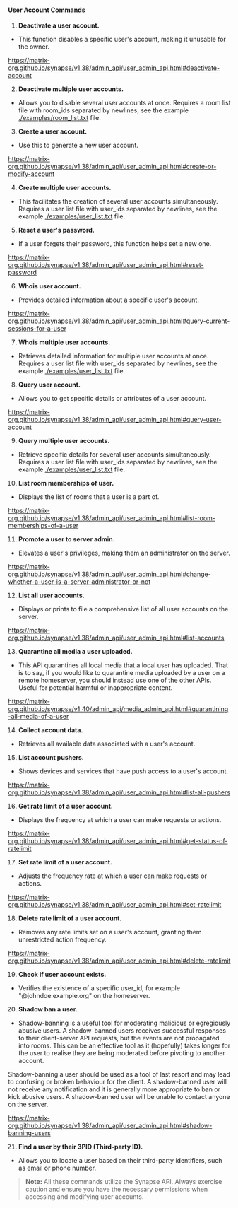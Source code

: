 
#### User Account Commands ####

1) **Deactivate a user account.**

  - This function disables a specific user's account, making it unusable for the owner.

  https://matrix-org.github.io/synapse/v1.38/admin_api/user_admin_api.html#deactivate-account

2) **Deactivate multiple user accounts.**

  - Allows you to disable several user accounts at once. Requires a room list file with room_ids separated by newlines, see the example [./examples/room_list.txt](./examples/room_list.txt) file.

3) **Create a user account.**

  - Use this to generate a new user account.

  https://matrix-org.github.io/synapse/v1.38/admin_api/user_admin_api.html#create-or-modify-account

4) **Create multiple user accounts.**

  - This facilitates the creation of several user accounts simultaneously. Requires a user list file with user_ids separated by newlines, see the example [./examples/user_list.txt](./examples/user_list.txt) file.

5) **Reset a user's password.**

  - If a user forgets their password, this function helps set a new one.

  https://matrix-org.github.io/synapse/v1.38/admin_api/user_admin_api.html#reset-password

6) **Whois user account.**	

  - Provides detailed information about a specific user's account.

  https://matrix-org.github.io/synapse/v1.38/admin_api/user_admin_api.html#query-current-sessions-for-a-user

7) **Whois multiple user accounts.**

  - Retrieves detailed information for multiple user accounts at once. Requires a user list file with user_ids separated by newlines, see the example [./examples/user_list.txt](./examples/user_list.txt) file.

8) **Query user account.**	

  - Allows you to get specific details or attributes of a user account.

  https://matrix-org.github.io/synapse/v1.38/admin_api/user_admin_api.html#query-user-account

9) **Query multiple user accounts.**

  - Retrieve specific details for several user accounts simultaneously. Requires a user list file with user_ids separated by newlines, see the example [./examples/user_list.txt](./examples/user_list.txt) file.

10) **List room memberships of user.**	

  - Displays the list of rooms that a user is a part of.

  https://matrix-org.github.io/synapse/v1.38/admin_api/user_admin_api.html#list-room-memberships-of-a-user

11) **Promote a user to server admin.**	

  - Elevates a user's privileges, making them an administrator on the server.

  https://matrix-org.github.io/synapse/v1.38/admin_api/user_admin_api.html#change-whether-a-user-is-a-server-administrator-or-not

12) **List all user accounts.**

  - Displays or prints to file a comprehensive list of all user accounts on the server.

  https://matrix-org.github.io/synapse/v1.38/admin_api/user_admin_api.html#list-accounts

13) **Quarantine all media a user uploaded.**

  - This API quarantines all local media that a local user has uploaded. That is to say, if you would like to quarantine media uploaded by a user on a remote homeserver, you should instead use one of the other APIs. Useful for potential harmful or inappropriate content.

  https://matrix-org.github.io/synapse/v1.40/admin_api/media_admin_api.html#quarantining-all-media-of-a-user

14) **Collect account data.**

  - Retrieves all available data associated with a user's account.

15) **List account pushers.**

  - Shows devices and services that have push access to a user's account.

  https://matrix-org.github.io/synapse/v1.38/admin_api/user_admin_api.html#list-all-pushers

16) **Get rate limit of a user account.**

  - Displays the frequency at which a user can make requests or actions.

  https://matrix-org.github.io/synapse/v1.38/admin_api/user_admin_api.html#get-status-of-ratelimit

17) **Set rate limit of a user account.**

  - Adjusts the frequency rate at which a user can make requests or actions.

  https://matrix-org.github.io/synapse/v1.38/admin_api/user_admin_api.html#set-ratelimit

18) **Delete rate limit of a user account.**

  - Removes any rate limits set on a user's account, granting them unrestricted action frequency.

  https://matrix-org.github.io/synapse/v1.38/admin_api/user_admin_api.html#delete-ratelimit

19) **Check if user account exists.**

  - Verifies the existence of a specific user_id, for example "@johndoe:example.org" on the homeserver.

20) **Shadow ban a user.**	

  - Shadow-banning is a useful tool for moderating malicious or egregiously abusive users. A shadow-banned users receives successful responses to their client-server API requests, but the events are not propagated into rooms. This can be an effective tool as it (hopefully) takes longer for the user to realise they are being moderated before pivoting to another account.

  Shadow-banning a user should be used as a tool of last resort and may lead to confusing or broken behaviour for the client. A shadow-banned user will not receive any notification and it is generally more appropriate to ban or kick abusive users. A shadow-banned user will be unable to contact anyone on the server.

  https://matrix-org.github.io/synapse/v1.38/admin_api/user_admin_api.html#shadow-banning-users

21) **Find a user by their 3PID (Third-party ID).**
  
  - Allows you to locate a user based on their third-party identifiers, such as email or phone number.

> **Note:** All these commands utilize the Synapse API. Always exercise caution and ensure you have the necessary permissions when accessing and modifying user accounts.
